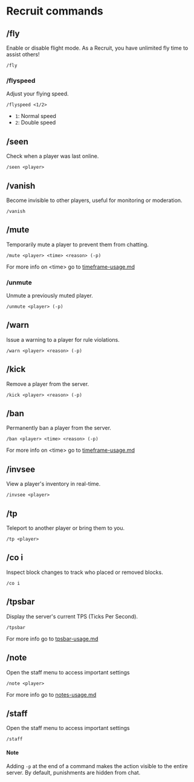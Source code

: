 # Recruit commands

## **/fly**

Enable or disable flight mode. As a Recruit, you have unlimited fly time to assist others!

```
/fly
```

### **/flyspeed**

Adjust your flying speed.

```
/flyspeed <1/2>
```

* `1`: Normal speed
* `2`: Double speed

## **/seen**

Check when a player was last online.

```
/seen <player>
```

## **/vanish**

Become invisible to other players, useful for monitoring or moderation.

```
/vanish
```

## **/mute**

Temporarily mute a player to prevent them from chatting.

```
/mute <player> <time> <reason> (-p)
```

For more info on \<time> go to [timeframe-usage.md](../../commands/timeframe-usage.md "mention")

### **/unmute**

Unmute a previously muted player.

```
/unmute <player> (-p)
```

## **/warn**

Issue a warning to a player for rule violations.

```
/warn <player> <reason> (-p)
```

## **/kick**

Remove a player from the server.

```
/kick <player> <reason> (-p)
```

## **/ban**

Permanently ban a player from the server.

```
/ban <player> <time> <reason> (-p)
```

For more info on \<time> go to [timeframe-usage.md](../../commands/timeframe-usage.md "mention")

## **/invsee**

View a player's inventory in real-time.

```
/invsee <player>
```

## **/tp**

Teleport to another player or bring them to you.

```
/tp <player>
```

## **/co i**

Inspect block changes to track who placed or removed blocks.

```
/co i
```

## **/tpsbar**

Display the server's current TPS (Ticks Per Second).

```
/tpsbar
```

For more info go to [tpsbar-usage.md](../../commands/tpsbar-usage.md "mention")

## **/note**

Open the staff menu to access important settings

```
/note <player>
```

For more info go to [notes-usage.md](../../commands/notes-usage.md "mention")

## **/staff**

Open the staff menu to access important settings

```
/staff
```

#### Note

Adding `-p` at the end of a command makes the action visible to the entire server. By default, punishments are hidden from chat.

